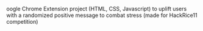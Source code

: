 oogle Chrome Extension project (HTML, CSS, Javascript) to uplift users with a randomized positive message to combat stress (made for HackRice11 competition)
